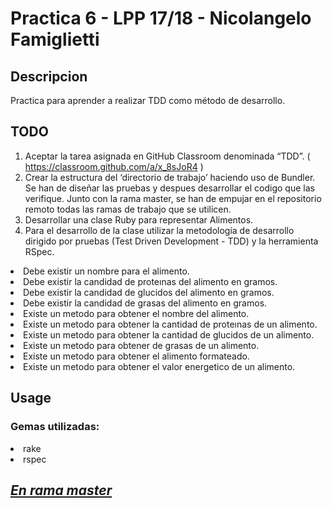 # Practica 6 - LPP 17/18 - Nicolangelo Famiglietti

## Descripcion

Practica para aprender a realizar TDD como método de desarrollo.

## TODO

1. Aceptar la tarea asignada en GitHub Classroom denominada “TDD”.
    ( https://classroom.github.com/a/x_8sJoR4 )
2. Crear la estructura del ‘directorio de trabajo’ haciendo uso de Bundler. Se han de diseñar las pruebas y despues desarrollar el codigo que las verifique. Junto con la rama master, se han de empujar en el repositorio remoto todas las ramas de trabajo que se utilicen.
3. Desarrollar una clase Ruby para representar Alimentos.
4. Para el desarrollo de la clase utilizar la metodologia de desarrollo dirigido por pruebas (Test Driven Development - TDD) y la herramienta RSpec.

<li>Debe existir un nombre para el alimento.</li>
<li>Debe existir la candidad de proteınas del alimento en gramos.</li>
<li>Debe existir la candidad de glucidos del alimento en gramos.</li>
<li>Debe existir la candidad de grasas del alimento en gramos.</li>
<li>Existe un metodo para obtener el nombre del alimento.</li>
<li>Existe un metodo para obtener la cantidad de proteınas de un alimento.</li>
<li>Existe un metodo para obtener la cantidad de glucidos de un alimento.</li>
<li>Existe un metodo para obtener de grasas de un alimento.</li>
<li>Existe un metodo para obtener el alimento formateado.</li>
<li>Existe un metodo para obtener el valor energetico de un alimento.</li>



## Usage

### Gemas utilizadas:

<li>rake</li>
<li>rspec</li>



## <u><i>En rama master</i></u>